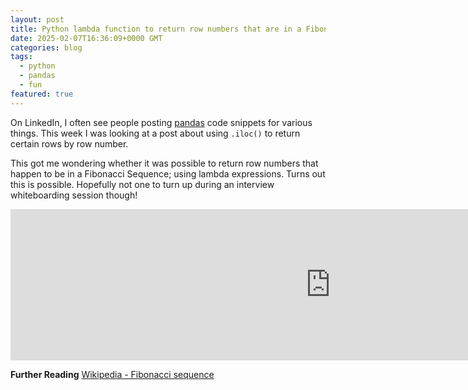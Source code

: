 ```yaml
---
layout: post
title: Python lambda function to return row numbers that are in a Fibonacci Sequence
date: 2025-02-07T16:36:09+0000 GMT
categories: blog
tags:
  - python
  - pandas
  - fun
featured: true
---
```


On LinkedIn, I often see people posting [pandas](https://pandas.pydata.org/docs/index.html) code snippets for various things.  This week I was looking at a post about using `.iloc()` to return certain rows by row number.  

This got me wondering whether it was possible to return row numbers that happen to be in a Fibonacci Sequence; using lambda expressions.  Turns out this is possible.  Hopefully not one to turn up during an interview whiteboarding session though!

<iframe
  src="https://carbon.now.sh/embed?bg=rgba%28171%2C+184%2C+195%2C+1%29&t=seti&wt=none&l=auto&width=680&ds=true&dsyoff=20px&dsblur=68px&wc=true&wa=true&pv=56px&ph=56px&ln=false&fl=1&fm=Hack&fs=14px&lh=133%25&si=false&es=2x&wm=false&code=from%2520functools%2520import%2520reduce%250Adf.iloc%255Blambda%2520_df%253A%2520list%28filter%28lambda%2520x%253A%2520x%2520%253C%253D%2520_df.shape%255B0%255D%252C%2520%28lambda%2520f%253A%2520f%28f%252C%25200%252C%25201%252C%2520%255B%255D%29%29%28lambda%2520self%252C%2520a%252C%2520b%252C%2520seq%253A%2520seq%2520if%2520a%2520%253E%2520_df.shape%255B0%255D%2520else%2520self%28self%252C%2520b%252C%2520a%2520%252B%2520b%252C%2520seq%2520%252B%2520%255Ba%255D%29%29%29%29%255D.drop_duplicates%28%29"
  style="width: 1024px; height: 242px; border:0; transform: scale(1); overflow:hidden;"
  sandbox="allow-scripts allow-same-origin">
</iframe>

**Further Reading**
[Wikipedia - Fibonacci sequence](https://en.wikipedia.org/wiki/Fibonacci_sequence)

 